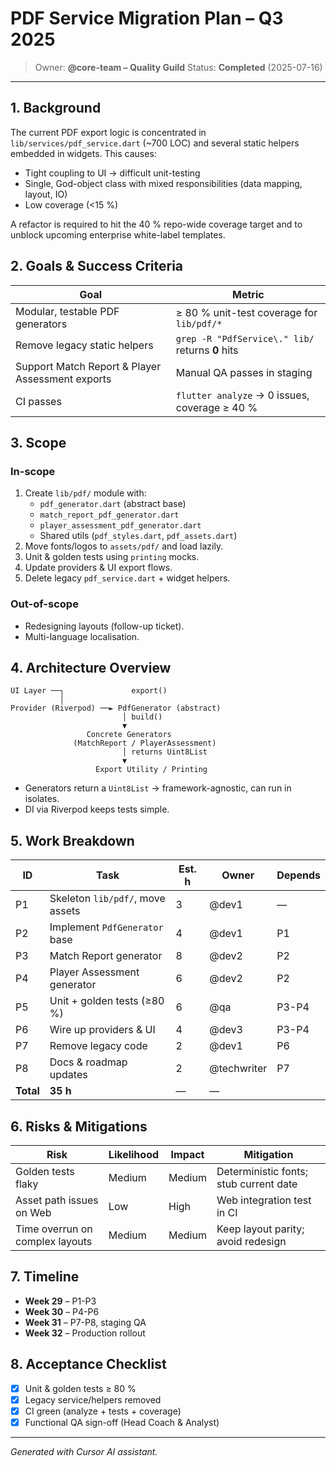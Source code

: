 # PDF Service Migration Plan – Q3 2025

> Owner: **@core-team – Quality Guild**
> Status: **Completed** (2025-07-16)

---

## 1. Background
The current PDF export logic is concentrated in `lib/services/pdf_service.dart` (~700 LOC) and several static helpers embedded in widgets. This causes:

* Tight coupling to UI → difficult unit-testing
* Single, God-object class with mixed responsibilities (data mapping, layout, IO)
* Low coverage (<15 %)

A refactor is required to hit the 40 % repo-wide coverage target and to unblock upcoming enterprise white-label templates.

## 2. Goals & Success Criteria
| Goal | Metric |
|------|--------|
| Modular, testable PDF generators | ≥ 80 % unit-test coverage for `lib/pdf/*` |
| Remove legacy static helpers | `grep -R "PdfService\." lib/` returns **0** hits |
| Support Match Report & Player Assessment exports | Manual QA passes in staging |
| CI passes | `flutter analyze` → 0 issues, coverage ≥ 40 % |

## 3. Scope
### In-scope
1. Create `lib/pdf/` module with:
   * `pdf_generator.dart` (abstract base)
   * `match_report_pdf_generator.dart`
   * `player_assessment_pdf_generator.dart`
   * Shared utils (`pdf_styles.dart`, `pdf_assets.dart`)
2. Move fonts/logos to `assets/pdf/` and load lazily.
3. Unit & golden tests using `printing` mocks.
4. Update providers & UI export flows.
5. Delete legacy `pdf_service.dart` + widget helpers.

### Out-of-scope
* Redesigning layouts (follow-up ticket).
* Multi-language localisation.

## 4. Architecture Overview
```
UI Layer ──┐               export()
           │
Provider (Riverpod) ──► PdfGenerator (abstract)
                         │ build()
                         ▼
                 Concrete Generators
              (MatchReport / PlayerAssessment)
                         │ returns Uint8List
                         ▼
                   Export Utility / Printing
```

* Generators return a `Uint8List` → framework-agnostic, can run in isolates.
* DI via Riverpod keeps tests simple.

## 5. Work Breakdown
| ID | Task | Est. h | Owner | Depends |
|----|------|--------|-------|---------|
| P1 | Skeleton `lib/pdf/`, move assets | 3 | @dev1 | — |
| P2 | Implement `PdfGenerator` base | 4 | @dev1 | P1 |
| P3 | Match Report generator | 8 | @dev2 | P2 |
| P4 | Player Assessment generator | 6 | @dev2 | P2 |
| P5 | Unit + golden tests (≥80 %) | 6 | @qa | P3-P4 |
| P6 | Wire up providers & UI | 4 | @dev3 | P3-P4 |
| P7 | Remove legacy code | 2 | @dev1 | P6 |
| P8 | Docs & roadmap updates | 2 | @techwriter | P7 |
| **Total** | **35 h** | — | — |

## 6. Risks & Mitigations
| Risk | Likelihood | Impact | Mitigation |
|------|-----------|--------|------------|
| Golden tests flaky | Medium | Medium | Deterministic fonts; stub current date |
| Asset path issues on Web | Low | High | Web integration test in CI |
| Time overrun on complex layouts | Medium | Medium | Keep layout parity; avoid redesign |

## 7. Timeline
* **Week 29** – P1-P3
* **Week 30** – P4-P6
* **Week 31** – P7-P8, staging QA
* **Week 32** – Production rollout

## 8. Acceptance Checklist
- [X] Unit & golden tests ≥ 80 %
- [X] Legacy service/helpers removed
- [X] CI green (analyze + tests + coverage)
- [X] Functional QA sign-off (Head Coach & Analyst)

---
*Generated with Cursor AI assistant.*
